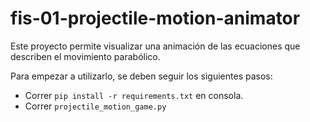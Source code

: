 # fis-01-projectile-motion-animator

Este proyecto permite visualizar una animación de las ecuaciones que describen el movimiento parabólico.

Para empezar a utilizarlo, se deben seguir los siguientes pasos:
- Correr `pip install -r requirements.txt` en consola.
- Correr `projectile_motion_game.py`


